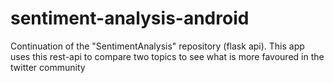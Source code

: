 # sentiment-analysis-android

Continuation of the "SentimentAnalysis" repository (flask api). This app uses this rest-api to compare two topics to see what is more favoured in the twitter community 
